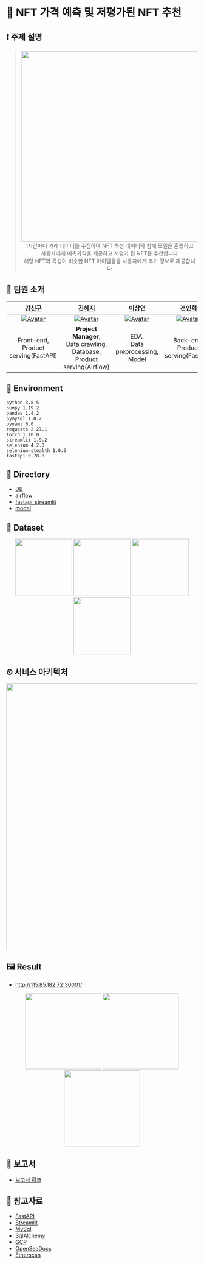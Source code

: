  

# 💜 NFT 가격 예측 및 저평가된 NFT 추천
## ❗ 주제 설명
> <p align="center"><img src="https://user-images.githubusercontent.com/58590260/172523159-8ae4c1c3-0b85-450b-93a3-9823813ee151.png" width=500><br>
> 1시간마다 거래 데이터를 수집하여 NFT 특성 데이터와 함께 모델을 훈련하고<br>
> 사용자에게 예측가격을 제공하고 저평가 된 NFT를 추천합니다 <br>
> 해당 NFT와 특성이 비슷한 NFT 아이템들을 사용자에게 추가 정보로 제공합니다</p>


## 👋 팀원 소개
|[강신구](https://github.com/Kang-singu)|[김혜지](https://github.com/h-y-e-j-i)|[이상연](https://github.com/qwedsazxc456)|[전인혁](https://github.com/inhyeokJeon)|
| :-------------------------------------------------------------------------------------------------------------------------------------------------------: | :-----------------------------------------------------------------------------------------------------: | :---------------------------------------------------------------------------------------------------------------------------------------------------: | :----------------------------------------------------------------------------------------------------------------------------------------------------: |
|  [![Avatar](https://user-images.githubusercontent.com/58590260/163955612-1e3c1752-9c68-4cb1-af8f-c99b99625750.jpg)](https://github.com/Kang-singu) | [![Avatar](https://user-images.githubusercontent.com/58590260/163910721-c067c68a-9612-4e70-a464-a4bb84eea97e.jpg)](https://github.com/h-y-e-j-i) | [![Avatar](https://user-images.githubusercontent.com/58590260/163955925-f5609908-6984-412f-8df6-ae490517ddf4.jpg)](https://github.com/qwedsazxc456) | [![Avatar](https://user-images.githubusercontent.com/58590260/163956020-891ce159-3233-469d-a83c-4c0926ec438a.jpg)](https://github.com/inhyeokJeon) |
| Front-end,<br>Product serving(FastAPI) | **Project Manager**, <br> Data crawling, <br> Database, <br> Product serving(Airflow) | EDA,<br>Data preprocessing,<br>Model | Back-end,<br>Product serving(FastAPI) |


## 🔨 Environment
```
python 3.8.5
numpy 1.19.2
pandas 1.4.2
pymysql 1.0.2
pyyaml 6.0
requests 2.27.1
torch 1.10.0
streamlit 1.9.2
selenium 4.2.0
selenium-stealth 1.0.6
fastapi 0.78.0
```

## 📁 Directory
- [DB](https://github.com/boostcampaitech3/final-project-level3-recsys-06/tree/main/DB)
- [airflow](https://github.com/boostcampaitech3/final-project-level3-recsys-06/tree/main/airflow)
- [fastapi_streamlit](https://github.com/boostcampaitech3/final-project-level3-recsys-06/tree/main/fastapi_streamlit)
- [model](https://github.com/boostcampaitech3/final-project-level3-recsys-06/tree/main/model)

## 📎 Dataset
<p align="center"><img src="https://user-images.githubusercontent.com/58590260/172515236-ec10bba1-3d09-43c0-b1ee-176778970982.png" height=150> <img src="https://user-images.githubusercontent.com/58590260/172515244-88881601-a6bb-4b2d-a617-0d668dbaa561.png" height=150> <img src="https://user-images.githubusercontent.com/58590260/172522395-7e8d984f-5c46-40da-a069-9ca7bd8ddb3e.png" height=150> <img src="https://user-images.githubusercontent.com/58590260/172522513-a31958df-77c4-40f4-87ce-5792643bd068.png" height=150>

</p>

## ⏲ 서비스 아키텍처
<p align="center"><img src="https://user-images.githubusercontent.com/58590260/172595659-347ac2ff-1344-4145-9d66-fcf12b6a3948.png" width=700></p>

## 🖼️ Result
- http://115.85.182.72:30001/
<p align="center"> <img src="https://user-images.githubusercontent.com/58590260/172598430-afe65f8e-2d2f-4c74-ae5e-9ada22a4fb08.png" height=200> <img src="https://user-images.githubusercontent.com/58590260/172597608-7d726934-4c24-493d-9e3c-f3d96078c31a.png" height=200> <img src="https://user-images.githubusercontent.com/58590260/172597676-e7eeb004-4cdf-45ff-bf08-5f417a81a8e8.png" height=200> </p>


## 📒 보고서
* [보고서 링크](https://thundering-astronomy-d23.notion.site/RecSys-06-Final-Project-NFT-d625dd6c789b42dea169c80c350f3454)

## 📜 참고자료
* [FastAPI](https://fastapi.tiangolo.com/)
* [Streamlit](https://streamlit.io/)
* [MySql](https://www.mysql.com/)
* [SqlAlchemy](https://www.sqlalchemy.org/)
* [GCP](https://cloud.google.com/)
* [OpenSeaDocs](https://docs.opensea.io/reference/api-overview)
* [Etherscan](https://etherscan.io/)
